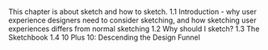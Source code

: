 This chapter is about sketch and how to sketch.
1.1 Introduction
      - why user experience designers need to consider sketching, and how sketching user experiences differs from normal sketching
1.2 Why should I sketch?
1.3 The Sketchbook
1.4 10 Plus 10: Descending the Design Funnel
